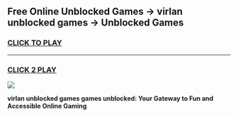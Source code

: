 
## Free Online Unblocked Games → virlan unblocked games → Unblocked Games
<h3>
<a href="https://premium.freeplayer.one?title=virlan_unblocked_games&ref=21F">CLICK TO PLAY</a></h3>
<hr>

<h3>
<a href="https://premium.freeplayer.one?title=virlan_unblocked_games&ref=21F">CLICK 2 PLAY</a>
  
</h3>

<a href="https://premium.freeplayer.one?title=virlan_unblocked_games&ref=21F/"><img src="https://clearcache.store/games.png"></a>


**virlan unblocked games games unblocked: Your Gateway to Fun and Accessible Online Gaming**
